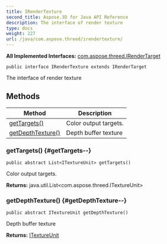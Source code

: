 ```yaml
---
title: IRenderTexture
second_title: Aspose.3D for Java API Reference
description: The interface of render texture
type: docs
weight: 227
url: /java/com.aspose.threed/irendertexture/
---
```


**All Implemented Interfaces:**
[com.aspose.threed.IRenderTarget](../../com.aspose.threed/irendertarget)
```
public interface IRenderTexture extends IRenderTarget
```

The interface of render texture
## Methods

| Method | Description |
| --- | --- |
| [getTargets()](#getTargets--) | Color output targets. |
| [getDepthTexture()](#getDepthTexture--) | Depth buffer texture |
### getTargets() {#getTargets--}
```
public abstract List<ITextureUnit> getTargets()
```


Color output targets.

**Returns:**
java.util.List<com.aspose.threed.ITextureUnit>
### getDepthTexture() {#getDepthTexture--}
```
public abstract ITextureUnit getDepthTexture()
```


Depth buffer texture

**Returns:**
[ITextureUnit](../../com.aspose.threed/itextureunit)
